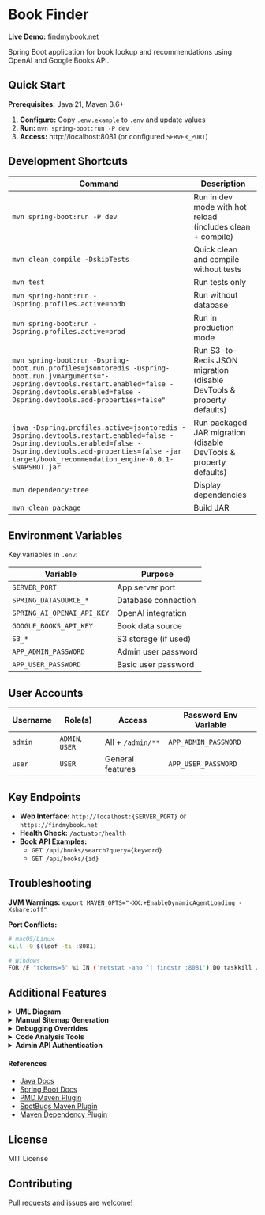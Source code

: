 # Book Finder

**Live Demo:** [findmybook.net](https://findmybook.net)

Spring Boot application for book lookup and recommendations using OpenAI and Google Books API.

## Quick Start

**Prerequisites:** Java 21, Maven 3.6+

1. **Configure:** Copy `.env.example` to `.env` and update values
2. **Run:** `mvn spring-boot:run -P dev` 
3. **Access:** http://localhost:8081 (or configured `SERVER_PORT`)

## Development Shortcuts

| Command | Description |
|---------|-------------|
| `mvn spring-boot:run -P dev` | Run in dev mode with hot reload (includes clean + compile) |
| `mvn clean compile -DskipTests` | Quick clean and compile without tests |
| `mvn test` | Run tests only |
| `mvn spring-boot:run -Dspring.profiles.active=nodb` | Run without database |
| `mvn spring-boot:run -Dspring.profiles.active=prod` | Run in production mode |
| `mvn spring-boot:run -Dspring-boot.run.profiles=jsontoredis -Dspring-boot.run.jvmArguments="-Dspring.devtools.restart.enabled=false -Dspring.devtools.enabled=false -Dspring.devtools.add-properties=false"` | Run S3-to-Redis JSON migration (disable DevTools & property defaults) |
| `java -Dspring.profiles.active=jsontoredis -Dspring.devtools.restart.enabled=false -Dspring.devtools.enabled=false -Dspring.devtools.add-properties=false -jar target/book_recommendation_engine-0.0.1-SNAPSHOT.jar` | Run packaged JAR migration (disable DevTools & property defaults) |
| `mvn dependency:tree` | Display dependencies |
| `mvn clean package` | Build JAR |

## Environment Variables

Key variables in `.env`:

| Variable | Purpose |
|----------|---------|
| `SERVER_PORT` | App server port |
| `SPRING_DATASOURCE_*` | Database connection |
| `SPRING_AI_OPENAI_API_KEY` | OpenAI integration |
| `GOOGLE_BOOKS_API_KEY` | Book data source |
| `S3_*` | S3 storage (if used) |
| `APP_ADMIN_PASSWORD` | Admin user password |
| `APP_USER_PASSWORD` | Basic user password |

## User Accounts

| Username | Role(s) | Access | Password Env Variable |
|----------|---------|--------|----------------------|
| `admin` | `ADMIN`, `USER` | All + `/admin/**` | `APP_ADMIN_PASSWORD` |
| `user` | `USER` | General features | `APP_USER_PASSWORD` |

## Key Endpoints

- **Web Interface:** `http://localhost:{SERVER_PORT}` or `https://findmybook.net`
- **Health Check:** `/actuator/health`
- **Book API Examples:**
  - `GET /api/books/search?query={keyword}`
  - `GET /api/books/{id}`

## Troubleshooting

**JVM Warnings:** `export MAVEN_OPTS="-XX:+EnableDynamicAgentLoading -Xshare:off"`

**Port Conflicts:**
```bash
# macOS/Linux
kill -9 $(lsof -ti :8081)
```

```bash
# Windows
FOR /F "tokens=5" %i IN ('netstat -ano ^| findstr :8081') DO taskkill /F /PID %i
```

## Additional Features

<details>
<summary><b>UML Diagram</b></summary>
See <a href="src/main/resources/uml/README.md">UML README</a>.
</details>

<details>
<summary><b>Manual Sitemap Generation</b></summary>

```bash
curl -X POST http://localhost:8081/admin/trigger-sitemap-update
```
</details>

<details>
<summary><b>Debugging Overrides</b></summary>

To bypass caches for book lookups:
```properties
googlebooks.api.override.bypass-caches=true
```

To bypass rate limiter:
```properties
resilience4j.ratelimiter.instances.googleBooksServiceRateLimiter.limitForPeriod=2147483647
resilience4j.ratelimiter.instances.googleBooksServiceRateLimiter.limitRefreshPeriod=1ms
resilience4j.ratelimiter.instances.googleBooksServiceRateLimiter.timeoutDuration=0ms
```
</details>

<details>
<summary><b>Code Analysis Tools</b></summary>

- **PMD:** `mvn pmd:pmd && open target/site/pmd.html`
- **SpotBugs:** `mvn spotbugs:spotbugs && open target/site/spotbugs/index.html`
- **Dependency Analysis:** `mvn dependency:analyze`
</details>

<details>
<summary><b>Admin API Authentication</b></summary>

Admin endpoints require HTTP Basic Authentication:
- Username: `admin`
- Password: Set via `APP_ADMIN_PASSWORD` environment variable (as defined in `.env.example`)

Example:
```bash
dotenv run sh -c 'curl -u admin:$APP_ADMIN_PASSWORD -X POST "http://localhost:${SERVER_PORT}/admin/s3-cleanup/move-flagged?limit=100"'
```
This uses a `dotenv` wrapper to load `$APP_ADMIN_PASSWORD` and `$SERVER_PORT` from `.env`. For `dotenv-cli`, use `dotenv curl ...`. Alternatively, export variables: `export APP_ADMIN_PASSWORD='your_password'`.
</details>

#### References
- [Java Docs](https://docs.oracle.com/en/java/index.html)
- [Spring Boot Docs](https://docs.spring.io/spring-boot/docs/current/reference/html/)
- [PMD Maven Plugin](https://maven.apache.org/plugins/maven-pmd-plugin/)
- [SpotBugs Maven Plugin](https://spotbugs.github.io/)
- [Maven Dependency Plugin](https://maven.apache.org/plugins/maven-dependency-plugin/)

## License

MIT License 

## Contributing

Pull requests and issues are welcome!
